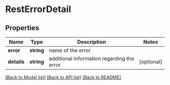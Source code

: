 # RestErrorDetail

## Properties
Name | Type | Description | Notes
------------ | ------------- | ------------- | -------------
**error** | **string** | name of the error | 
**details** | **string** | additional information regarding the error | [optional] 

[[Back to Model list]](../README.md#documentation-for-models) [[Back to API list]](../README.md#documentation-for-api-endpoints) [[Back to README]](../README.md)


